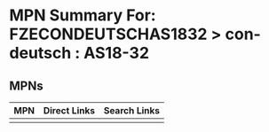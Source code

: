 



# MPN Summary For: FZECONDEUTSCHAS1832 > con-deutsch : AS18-32

## MPNs
  

|MPN|Direct Links|Search Links|
| :--- | :--- | :--- |
||||
